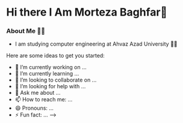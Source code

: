 # Hi there I Am Morteza Baghfar👋

### About Me 👨‍💻
- I am studying computer engineering at Ahvaz Azad University 👨‍🎓

Here are some ideas to get you started:

- 🔭 I’m currently working on ...
- 🌱 I’m currently learning ...
- 👯 I’m looking to collaborate on ...
- 🤔 I’m looking for help with ...
- 💬 Ask me about ...
- 📫 How to reach me: ...
- 😄 Pronouns: ...
- ⚡ Fun fact: ...
-->
